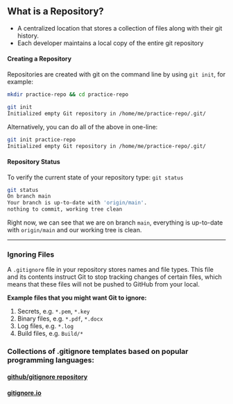## What is a Repository?

* A centralized location that stores a collection of files along with their git history.  
* Each developer maintains a local copy of the entire git repository

#### Creating a Repository

Repositories are created with git on the command line by using `git init`, for example:

```sh
mkdir practice-repo && cd practice-repo

git init
Initialized empty Git repository in /home/me/practice-repo/.git/
```

Alternatively, you can do all of the above in one-line:

```sh
git init practice-repo
Initialized empty Git repository in /home/me/practice-repo/.git/
```

#### Repository Status

To verify the current state of your repository type: `git status`

```sh
git status
On branch main
Your branch is up-to-date with 'origin/main'.
nothing to commit, working tree clean
```

Right now, we can see that we are on branch `main`, everything is up-to-date with `origin/main` and our working tree is clean.

---

### Ignoring Files

A `.gitignore` file in your repository stores names and file types. This file and its contents instruct Git to stop tracking changes of certain files, which means that these files will not be pushed to GitHub from your local.

**Example files that you might want Git to ignore:**

1. Secrets, e.g. `*.pem`, `*.key`
1. Binary files, e.g. `*.pdf`, `*.docx`
1. Log files, e.g. `*.log`
1. Build files, e.g. `Build/*`


### Collections of .gitignore templates based on popular programming languages:

#### [github/gitignore repository](https://github.com/github/gitignore)



#### [gitignore.io](https://www.toptal.com/developers/gitignore) 